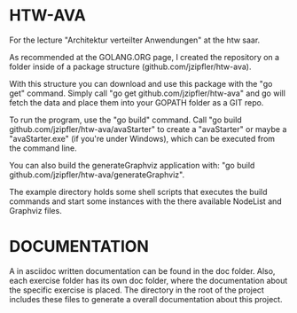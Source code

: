 HTW-AVA
=======

For the lecture "Architektur verteilter Anwendungen" at the htw saar.

As recommended at the GOLANG.ORG page, I created the repository on a folder
inside of a package structure (github.com/jzipfler/htw-ava).

With this structure you can download and use this package with the
"go get" command. Simply call "go get github.com/jzipfler/htw-ava" and go
will fetch the data and place them into your GOPATH folder as a GIT repo.

To run the program, use the "go build" command.
Call "go build github.com/jzipfler/htw-ava/avaStarter" to create a "avaStarter" or
maybe a "avaStarter.exe" (if you're under Windows), which can be executed from
the command line.

You can also build the generateGraphviz application with:
"go build github.com/jzipfler/htw-ava/generateGraphviz".

The example directory holds some shell scripts that executes the build
commands and start some instances with the there available NodeList and
Graphviz files.

DOCUMENTATION
=============

A in asciidoc written documentation can be found in the doc folder.
Also, each exercise folder has its own doc folder, where the documentation
about the specific exercise is placed. The directory in the root of the
project includes these files to generate a overall documentation about
this project.
